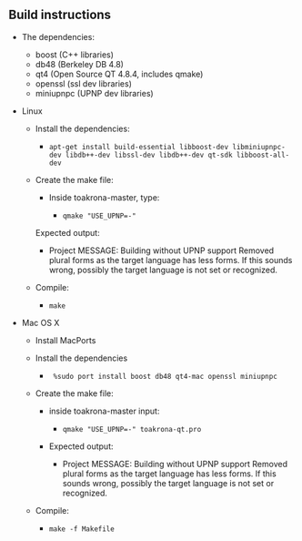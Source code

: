 Build instructions
----------------
 - The dependencies:
 	- boost (C++ libraries)
 	- db48 (Berkeley DB 4.8)
 	- qt4 (Open Source QT 4.8.4, includes qmake)
 	- openssl (ssl dev libraries)
 	- miniupnpc (UPNP dev libraries)
	
 - Linux
 	
	- Install the dependencies:
 		- `apt-get install build-essential libboost-dev libminiupnpc-dev libdb++-dev libssl-dev libdb++-dev qt-sdk libboost-all-dev`

	- Create the make file:

		 - Inside toakrona-master, type:

			 - `qmake "USE_UPNP=-"`

		Expected output:
		- Project MESSAGE: Building without UPNP support Removed plural forms as the target language has less forms. 	If this sounds wrong, possibly the target language is not set or recognized.
 
	- Compile:

		- `make`

 - Mac OS X
 
	- Install MacPorts
	
	- Install the dependencies
		- ` %sudo port install boost db48 qt4-mac openssl miniupnpc`
		
	- Create the make file:
		- inside toakrona-master input:
			- `qmake "USE_UPNP=-" toakrona-qt.pro`
		
		 - Expected output:
			- Project MESSAGE: Building without UPNP support Removed plural forms as the target language has less forms. If this sounds wrong, possibly the target language is not set or recognized.
 
	- Compile:
		 - `make -f Makefile`


